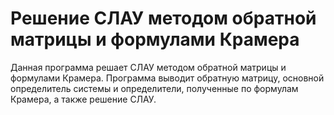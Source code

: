 # Решение СЛАУ методом обратной матрицы и формулами Крамера

Данная программа решает СЛАУ методом обратной матрицы и формулами Крамера. Программа выводит обратную матрицу, основной определитель системы и определители, полученные по формулам Крамера, а также решение СЛАУ.
